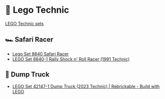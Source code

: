 # 🤖 Lego Technic

[LEGO Technic sets](https://brickset.com/sets/theme-Technic)

## 🏎️ Safari Racer

- [Lego Set 8840 Safari Racer](https://manuall.co.uk/lego-set-8840-technic-safari-racer/)
- [LEGO Set 8840-1 Rally Shock n' Roll Racer (1991 Technic)](https://rebrickable.com/sets/8840-1/rally-shock-n-roll-racer/?inventory=2#parts)


## 🚚 Dump Truck

- [LEGO Set 42147-1 Dump Truck (2023 Technic) | Rebrickable - Build with LEGO](https://rebrickable.com/sets/42147-1/dump-truck/#comments)

